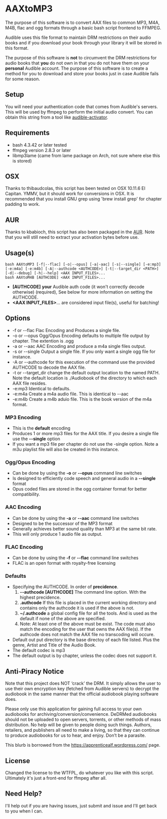 # AAXtoMP3
The purpose of this software is to convert AAX files to common MP3, M4A, M4B, flac and ogg formats
through a basic bash script frontend to FFMPEG.

Audible uses this file format to maintain DRM restrictions on their audio
books and if you download your book through your library it will be
stored in this format.

The purpose of this software is **not** to circumvent the DRM restrictions
for audio books that **you** do not own in that you do not have them on
your **personal** Audible account. The purpose of this software is to
create a method for you to download and store your books just in case
Audible fails for some reason.

## Setup
You will need your authentication code that comes from Audible's
servers. This will be used by ffmpeg to perform the initial audio convert. You
can obtain this string from a tool like [audible-activator](https://github.com/inAudible-NG/audible-activator).

## Requirements
* bash 4.3.42 or later tested
* ffmpeg version 2.8.3 or later
* libmp3lame (came from lame package on Arch, not sure where else this is stored)

## OSX
Thanks to thibaudcolas, this script has been tested on OSX 10.11.6 El Capitan. YMMV, but it should work for 
conversions in OSX. It is recommended that you install GNU grep using 'brew install grep' for chapter padding to work.

## AUR
Thanks to kbabioch, this script has also been packaged in the [AUR](https://aur.archlinux.org/packages/aaxtomp3-git/). Note that you will still need to extract your activation bytes before use.

## Usage(s)
```
bash AAXtoMP3 [-f|--flac] [-o|--opus] [-a|-aac] [-s|--single] [-e:mp3] [-e:m4a] [-e:m4b] [-A|--authcode <AUTHCODE>] [-t|--target_dir <PATH>] [-d|--debug] [-h|--help] <AAX INPUT_FILES>...
bash AAXtoM4B [AUTHCODE] <AAX INPUT_FILES>...
```

* **[AUTHCODE]** **your** Audible auth code (it won't correctly decode otherwise) (required), See below for more information on setting the AUTHCODE.
* **&lt;AAX INPUT_FILES&gt;**... are considered input file(s), useful for batching!

## Options ##
* -f or --flac   Flac Encoding and Produces a single file.
* -o or --opus   Ogg/Opus Encoding defaults to multiple file output by chapter. The extention is .ogg
* -a or --aac    AAC Encoding and produce a m4a single files output.
* -s or --single Output a single file. If you only want a single ogg file for instance.
* -A or --authcode <AUTHCODE> for this execution of the command use the provided AUTHCODE to decode the AAX file.
* -t or --target_dir <PATH> change the default output location to the named PATH. Note the default location is ./Audiobook of the directory to which each AAX file resides.
* -e:mp3         Identical to defaults.
* -e:m4a         Create a m4a audio file. This is identical to --aac
* -e:m4b         Create a m4b aduio file. This is the book version of the m4a format. 

### MP3 Encoding
* This is the **default** encoding
* Produces 1 or more mp3 files for the AAX title.  If you desire a single file use the **--single** option
* If you want a mp3 file per chapter do not use the -single option. Note a m3u playlist file will also be created in this instance.

### Ogg/Opus Encoding
* Can be done by using the **-o** or **--opus** command line switches
* Is designed to efficiently code speech and general audio in a **--single** format
* Opus coded files are stored in the ogg container format for better compatibility.

### AAC Encoding
* Can be done by using the **-a** or **--aac** command line switches
* Designed to be the successor of the MP3 format
* Generally achieves better sound quality than MP3 at the same bit rate.
* This will only produce 1 audio file as output.

### FLAC Encoding
* Can be done by using the **-f** or **--flac** command line switches
* FLAC is an open format with royalty-free licensing 

### Defaults
* Specifying the AUTHCODE.
    In order of __precidence__.
    1. __--authcode [AUTHCODE]__ The command line option. With the highest precidence.
    2. __.authcode__ If this file is placed in the current working directory and contains only the authcode it is used if the above is not.
    3. __~/.authcode__ a global config file for all the tools. And is used as the default if none of the above are specified.
    4. Note: At least one of the above must be exist. The code must also match the encoding for the user that owns the AAX file(s). If the authcode does not match the AAX file no transcoding will occure.
* Default out put directory is the base directoy of each file listed. Plus the genre, Artist and Title of the Audio Book.
* The default codec is mp3
* The default output is by chapter, unless the codec does not support it.
 
## Anti-Piracy Notice
Note that this project does NOT ‘crack’ the DRM. It simply allows the user to
use their own encryption key (fetched from Audible servers) to decrypt the
audiobook in the same manner that the official audiobook playing software does.

Please only use this application for gaining full access to your own audiobooks
for archiving/conversion/convenience. DeDRMed audiobooks should not be uploaded
to open servers, torrents, or other methods of mass distribution. No help will
be given to people doing such things. Authors, retailers, and publishers all
need to make a living, so that they can continue to produce audiobooks for us to
hear, and enjoy. Don’t be a parasite.

This blurb is borrowed from the https://apprenticealf.wordpress.com/ page.

## License
Changed the license to the WTFPL, do whatever you like with this script. Ultimately it's just a front-end for ffmpeg after all.

## Need Help?
I'll help out if you are having issues, just submit and issue and I'll get back to you when I can.
